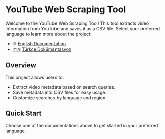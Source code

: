 # YouTube Web Scraping Tool

Welcome to the YouTube Web Scraping Tool! This tool extracts video information from YouTube and saves it as a CSV file. Select your preferred language to learn more about the project:

- 🌐 [English Documentation](README.md)
- 🇹🇷 [Türkçe Dokümantasyon](README.tr.md)

## Overview

This project allows users to:
- Extract video metadata based on search queries.
- Save metadata into CSV files for easy usage.
- Customize searches by language and region.

## Quick Start

Choose one of the documentations above to get started in your preferred language.
